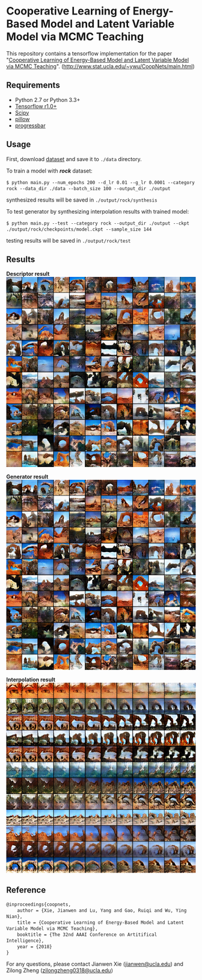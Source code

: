 # Cooperative Learning of Energy-Based Model and Latent Variable Model via MCMC Teaching

This repository contains a tensorflow implementation for the paper "[Cooperative Learning of Energy-Based Model and Latent Variable Model via MCMC Teaching](http://www.stat.ucla.edu/~ywu/CoopNets/doc/CoopNets_AAAI.pdf)".
(http://www.stat.ucla.edu/~ywu/CoopNets/main.html)

## Requirements
- Python 2.7 or Python 3.3+
- [Tensorflow r1.0+](https://www.tensorflow.org/install/)
- [Scipy](https://www.scipy.org/install.html)
- [pillow](https://pillow.readthedocs.io/en/latest/installation.html)
- [progressbar](http://progressbar-2.readthedocs.io/en/latest/index.html)

## Usage

First, download [dataset](http://www.stat.ucla.edu/~ywu/CoopNets/main.html) and save it to `./data` directory.

To train a model with ***rock*** dataset:

    $ python main.py --num_epochs 200 --d_lr 0.01 --g_lr 0.0001 --category rock --data_dir ./data --batch_size 100 --output_dir ./output
synthesized results will be saved in `./output/rock/synthesis`

To test generator by synthesizing interpolation results with trained model:

    $ python main.py --test --category rock --output_dir ./output --ckpt ./output/rock/checkpoints/model.ckpt --sample_size 144
testing results will be saved in `./output/rock/test`

## Results
**Descriptor result**
![descriptor](assets/descriptor.png)

**Generator result**
![generator](assets/generator.png)

**Interpolation result**
![interpolation](assets/interpolation.png)


## Reference
    @inproceedings{coopnets,
        author = {Xie, Jianwen and Lu, Yang and Gao, Ruiqi and Wu, Ying Nian},
        title = {Cooperative Learning of Energy-Based Model and Latent Variable Model via MCMC Teaching},
        booktitle = {The 32nd AAAI Conference on Artitifical Intelligence},
        year = {2018}
    }
    
For any questions, please contact Jianwen Xie (jianwen@ucla.edu) and Zilong Zheng (zilongzheng0318@ucla.edu)
